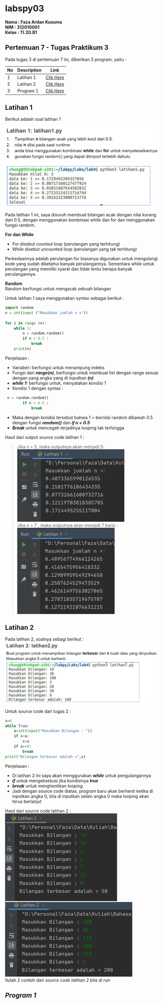 # labspy03

**Nama    : Faza Ardan Kusuma<br>
NIM     : 312010001<br>
Kelas   : TI.20.B1**

## Pertemuan 7 - Tugas Praktikum 3

Pada tugas 3 di pertemuan 7 ini, diberikan 3 program, yaitu :

| No | Description | Link |
|----|----|----|
| 1 | Latihan 1 | [Clik Here](#pertemuan-7---tugas-praktikum-3) |
| 2 | Latihan 2 | [Clik Here]() |
| 3 | Program 1 | [Clik Here]() |

## Latihan 1
Berikut adalah soal latihan 1

![latihan1](Pic/Latihan%201.png)<br>

Pada latihan 1 ini, saya disuruh membuat bilangan acak dengan nilai kurang dari 0.5, dengan menggunakan kombinasi while dan for dan menggunakan fungsi random.

**For dan While**<br>
* For disebut <i>counted loop</i> (perulangan yang terhitung)
* While disebut <i>uncounted loop</i> (perulangan yang tak terhitung)<br>

Perbedaannya adalah perulangan for biasanya digunakan untuk mengulangi kode yang sudah diketahui banyak perulangannya. Sementara while untuk perulangan yang memiliki syarat dan tidak tentu berapa banyak perulangannya.

**Random**<br>
Random berfungsi untuk mengacak sebuah bilangan


Untuk latihan 1 saya menggunakan syntax sebagai berikut :
```python
import random
n = int(input ("Masukkan jumlah n ="))

for i in range (n):
    while 1:
        n = random.random()
        if n < 0.5 :
            break
    print(n)
```

Penjelasan :<br>

* Variabel i berfungsi untuk menampung indeks<br>
* Fungsi dari ***range(n)***, berfungsi untuk membuat list dengan range sesuai dengan yang angka yang di inputkan ***(n)***<br>
* ***while 1:*** berfungsi untuk, menyatakan  kondisi 1 <br> 
* Kondisi 1 dengan syntax :
```python
 n = random.random()
        if n < 0.5 :
            break
```
* Maka dengan kondisi tersebut bahwa 1 = bernilai random dibawah 0.5 dengan fungsi ***random()*** dan ***if n < 0.5***
* ***Break*** untuk mencegah terjadinya looping tak terhingga

Hasil dari output source code latihan 1 :<br>
> Jika n = 5, maka outputnya akan menjadi 5:<br>
>![outputlat1-1](Pic/outputlatihan1-1.png)<br>
> Jika n = 7 , maka outputnya akan menjadi 7 baris :<br>
>![outputlat1-2](Pic/outputlatihan1-2.png)<br>


## Latihan 2
Pada latihan 2, soalnya sebagi berikut :
![latihan2](Pic/Latihan%202.png)<br>

Untuk source code dari tugas 2 :
```python
x=0
while True:
    a=int(input("Masukkan Bilangan : "))
    if x<a:
        x=a
    if a==0:
        break
print("Bilangan terbesar adalah =",x)
```

Penjelasan :
* Di latihan 2 ini saya akan menggunakan ***while*** untuk pengulangannya 
* ***if*** untuk mengeksekusi jika kondisinya ***true***
* ***break*** untuk menghentikan looping
* Jadi dengan source code diatas, program baru akan berhenti ketika di inputkan angka 0, bila di inputkan selain angka 0 maka looping akan terus berlanjut<br>

Hasil dari source code latihan 2 :<br>
![outputlat2-1](Pic/outputlatihan2-1.png)<br>
![outputlat2-2](Pic/outputlatihan2-2.png)<br>
Itulah 2 contoh dari <i>source code</t> latihan 2 bila di run

## Program 1


